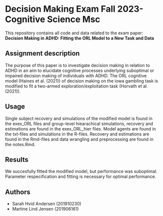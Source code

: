 # Decision Making Exam Fall 2023- Cognitive Science Msc
This repository contains all code and data related to the exam paper: __Decision Making in ADHD: Fitting the ORL Model to a New Task and Data__

## Assignment description
The purpose of this paper is to investigate decision making in relation to ADHD in an aim to elucidate cognitive processes underlying suboptimal or impaired decision making of individuals with ADHD. The ORL cognitive model (Haines et al. (2021)) of decision making on the iowa gambling task is modified to fit a two-armed exploration/exploitation task (Horvath et al. (2021)).

## Usage
Single subject recovery and simulations of the modified model is found in the exex_ORL files and group-level hiearachical simulations, recovery and estimations are found in the exex_ORL_hier files. 
Model agents are found in the txt-files and simulations in the R-files. Recovery and estimations are found in the Rmd-files and data wrangling and preprocessing are found in the notes.Rmd.

## Results
We succesfully fitted the modified model, but performance was suboptimal. Parameter respecification and fitting is necessary for optimal performance. 

## Authors
- Sarah Hvid Andersen (201910230)
- Martine Lind Jensen (201906161)
